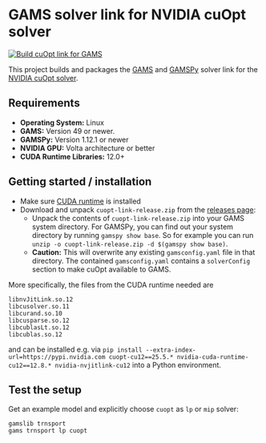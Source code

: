 # GAMS solver link for NVIDIA cuOpt solver

[![Build cuOpt link for GAMS](https://github.com/GAMS-dev/cuoptlink-builder/actions/workflows/main.yml/badge.svg)](https://github.com/GAMS-dev/cuoptlink-builder/actions/workflows/main.yml)

This project builds and packages the [GAMS](https://gams.com/) and [GAMSPy](https://gamspy.readthedocs.io/en/latest/index.html) solver link for the [NVIDIA cuOpt solver](https://github.com/NVIDIA/cuopt).

## Requirements

- **Operating System:** Linux
- **GAMS:** Version 49 or newer.
- **GAMSPy:** Version 1.12.1 or newer
- **NVIDIA GPU:** Volta architecture or better
- **CUDA Runtime Libraries:** 12.0+

## Getting started / installation

- Make sure [CUDA runtime](https://developer.nvidia.com/cuda-downloads?target_os=Linux&target_arch=x86_64) is installed
- Download and unpack `cuopt-link-release.zip` from the [releases page](https://github.com/GAMS-dev/cuoptlink-builder/releases):
    - Unpack the contents of `cuopt-link-release.zip` into your GAMS system directory. For GAMSPy, you can find out your system directory by running `gamspy show base`. So for example you can run `unzip -o cuopt-link-release.zip -d $(gamspy show base)`.
    - **Caution:** This will overwrite any existing `gamsconfig.yaml` file in that directory. The contained `gamsconfig.yaml` contains a `solverConfig` section to make cuOpt available to GAMS.

More specifically, the files from the CUDA runtime needed are
```
libnvJitLink.so.12
libcusolver.so.11
libcurand.so.10
libcusparse.so.12
libcublasLt.so.12
libcublas.so.12
```
and can be installed e.g. via `pip install --extra-index-url=https://pypi.nvidia.com cuopt-cu12==25.5.* nvidia-cuda-runtime-cu12==12.8.* nvidia-nvjitlink-cu12` into a Python environment.

## Test the setup

Get an example model and explicitly choose `cuopt` as `lp` or `mip` solver:
```
gamslib trnsport
gams trnsport lp cuopt
```
